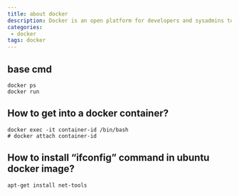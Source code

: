 ```yaml
---
title: about docker
description: Docker is an open platform for developers and sysadmins to build, ship, and run distributed applications, whether on laptops, data center VMs, or the cloud.
categories:
 - docker
tags: docker
---
```



## base cmd
```shell
docker ps
docker run
```

## How to get into a docker container?
```shell
docker exec -it container-id /bin/bash
# docker attach container-id
```

## How to install “ifconfig” command in ubuntu docker image?

```shell
apt-get install net-tools
```
